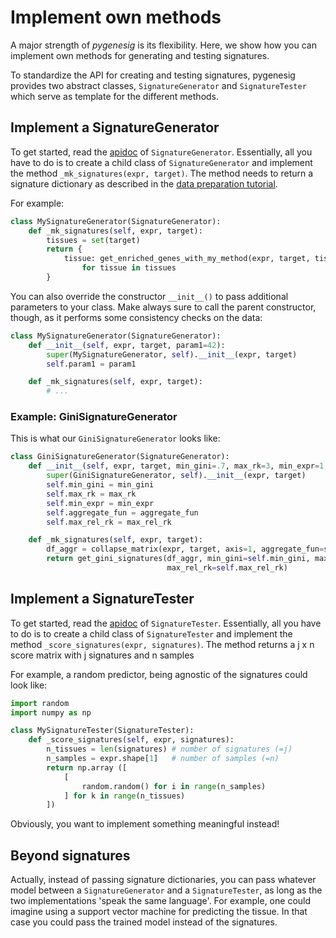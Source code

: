 # Implement own methods 

A major strength of *pygenesig* is its flexibility.
Here, we show how you can implement own methods for generating and testing signatures. 

To standardize the API for creating and testing signatures, pygenesig provides two abstract classes,
`SignatureGenerator` and `SignatureTester` which serve as template for the different methods. 

## Implement a SignatureGenerator
To get started, read the [apidoc](apidoc.html#pygenesig.validation.SignatureGenerator) of 
`SignatureGenerator`. Essentially, all you have to do is to create a child class of 
`SignatureGenerator` and implement the method `_mk_signatures(expr, target)`. 
The method needs to return a signature dictionary as described in the
[data preparation tutorial](prepare_data.html#signature-dictionary).

For example:

```python
class MySignatureGenerator(SignatureGenerator): 
    def _mk_signatures(self, expr, target):
        tissues = set(target)
        return {
            tissue: get_enriched_genes_with_my_method(expr, target, tissue)
                for tissue in tissues
        }
```

You can also override the constructor `__init__()` to pass additional parameters to your class. 
Make always sure to call the parent constructor, though, as it performs some consistency checks on the data: 

```python
class MySignatureGenerator(SignatureGenerator):
    def __init__(self, expr, target, param1=42):
        super(MySignatureGenerator, self).__init__(expr, target)
        self.param1 = param1 

    def _mk_signatures(self, expr, target):
        # ...
```


### Example: GiniSignatureGenerator
This is what our `GiniSignatureGenerator` looks like: 

```python
class GiniSignatureGenerator(SignatureGenerator):
    def __init__(self, expr, target, min_gini=.7, max_rk=3, min_expr=1, max_rel_rk=.33, aggregate_fun=np.median):
        super(GiniSignatureGenerator, self).__init__(expr, target)
        self.min_gini = min_gini
        self.max_rk = max_rk
        self.min_expr = min_expr
        self.aggregate_fun = aggregate_fun
        self.max_rel_rk = max_rel_rk

    def _mk_signatures(self, expr, target):
        df_aggr = collapse_matrix(expr, target, axis=1, aggregate_fun=self.aggregate_fun)
        return get_gini_signatures(df_aggr, min_gini=self.min_gini, max_rk=self.max_rk, min_expr=self.min_expr,
                                   max_rel_rk=self.max_rel_rk)
```

## Implement a SignatureTester
To get started, read the [apidoc](apidoc.html#pygenesig.validation.SignatureTester) of 
`SignatureTester`. Essentially, all you have to do is to create a child class of 
`SignatureTester` and implement the method `_score_signatures(expr, signatures)`.
The method returns a j x n score matrix with j signatures and n samples 

For example, a random predictor, being agnostic of the signatures could look like:
```python
import random 
import numpy as np

class MySignatureTester(SignatureTester):
    def _score_signatures(self, expr, signatures):
        n_tissues = len(signatures) # number of signatures (=j)
        n_samples = expr.shape[1]   # number of samples (=n)
        return np.array ([
            [
                random.random() for i in range(n_samples)
            ] for k in range(n_tissues)
        ])

```

Obviously, you want to implement something meaningful instead!

## Beyond signatures
Actually, instead of passing signature dictionaries, you can pass whatever model between a
`SignatureGenerator` and a `SignatureTester`, as long as the two implementations 
'speak the same language'. For example, one could imagine using a support vector machine
for predicting the tissue. In that case you could pass the trained model instead of the signatures.  
